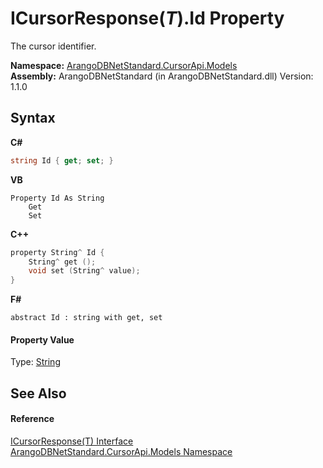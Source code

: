 # ICursorResponse(*T*).Id Property 
 

The cursor identifier.

**Namespace:**&nbsp;<a href="35799343-7a53-6c3b-95d1-21ff990d1b8b">ArangoDBNetStandard.CursorApi.Models</a><br />**Assembly:**&nbsp;ArangoDBNetStandard (in ArangoDBNetStandard.dll) Version: 1.1.0

## Syntax

**C#**<br />
``` C#
string Id { get; set; }
```

**VB**<br />
``` VB
Property Id As String
	Get
	Set
```

**C++**<br />
``` C++
property String^ Id {
	String^ get ();
	void set (String^ value);
}
```

**F#**<br />
``` F#
abstract Id : string with get, set

```


#### Property Value
Type: <a href="https://docs.microsoft.com/dotnet/api/system.string" target="_blank" rel="noopener noreferrer">String</a>

## See Also


#### Reference
<a href="58eaba61-7636-85c7-efd0-d8c578017743">ICursorResponse(T) Interface</a><br /><a href="35799343-7a53-6c3b-95d1-21ff990d1b8b">ArangoDBNetStandard.CursorApi.Models Namespace</a><br />